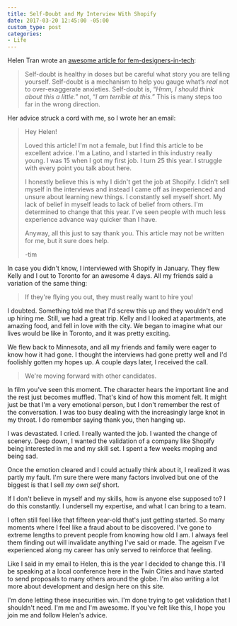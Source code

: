 ```yaml
---
title: Self-Doubt and My Interview With Shopify
date: 2017-03-20 12:45:00 -05:00
custom_type: post
categories:
- Life
---
```


Helen Tran wrote an [awesome article for fem-designers-in-tech](http://helentran.com/an-open-letter
):

> Self-doubt is healthy in doses but be careful what story you are telling yourself. Self-doubt is a mechanism to help you gauge what’s *real* not to over-exaggerate anxieties. Self-doubt is, “*Hmm, I should think about this a little.*” not, “*I am terrible at this.*” This is many steps too far in the wrong direction.

Her advice struck a cord with me, so I wrote her an email:

> Hey Helen!
>
> Loved this article! I'm not a female, but I find this article to be excellent advice. I'm a Latino, and I started in this industry really young. I was 15 when I got my first job. I turn 25 this year. I struggle with every point you talk about here.
>
> I honestly believe this is why I didn't get the job at Shopify. I didn't sell myself in the interviews and instead I came off as inexperienced and unsure about learning new things. I constantly sell myself short. My lack of belief in myself leads to lack of belief from others. I'm determined to change that this year. I've seen people with much less experience advance way quicker than I have.
>
> Anyway, all this just to say thank you. This article may not be written for me, but it sure does help.
>
> -tim

In case you didn't know, I interviewed with Shopify in January. They flew Kelly and I out to Toronto for an awesome 4 days. All my friends said a variation of the same thing:

> If they're flying you out, they must really want to hire you!

I doubted. Something told me that I'd screw this up  and they wouldn't end up hiring me. Still, we had a great trip. Kelly and I looked at apartments, ate amazing food, and fell in love with the city. We began to imagine what our lives would be like in Toronto, and it was pretty exciting.

We flew back to Minnesota, and all my friends and family were eager to know how it had gone. I thought the interviews had gone pretty well and I'd foolishly gotten my hopes up. A couple days later, I received the call.

> We're moving forward with other candidates.

In film you've seen this moment. The character hears the important line and the rest just becomes muffled. That's kind of how this moment felt. It might just be that I'm a very emotional person, but I don't remember the rest of the conversation. I was too busy dealing with the increasingly large knot in my throat. I do remember saying thank you, then hanging up.

I was devastated. I cried. I really wanted the job. I wanted the change of scenery. Deep down, I wanted the validation of a company like Shopify being interested in me and my skill set. I spent a few weeks moping and being sad.

Once the emotion cleared and I could actually think about it, I realized it was partly my fault. I'm sure there were many factors involved but one of the biggest is that I sell *my own self* short.

If I don't believe in myself and my skills, how is anyone else supposed to? I do this constantly. I undersell my expertise, and what I can bring to a team.

I often still feel like that fifteen year-old that's just getting started. So many moments where I feel like a fraud about to be discovered. I've gone to extreme lengths to prevent people from knowing how old I am. I always feel them finding out will invalidate anything I've said or made. The ageism I've experienced along my career has only served to reinforce that feeling.

Like I said in my email to Helen, this is the year I decided to change this. I'll be speaking at a local conference here in the Twin Cities and have started to send proposals to many others around the globe. I'm also writing a lot more about development and design here on this site.

I'm done letting these insecurities win. I'm done trying to get validation that I shouldn't need. I'm me and I'm awesome. If you've felt like this, I hope you join me and follow Helen's advice.
